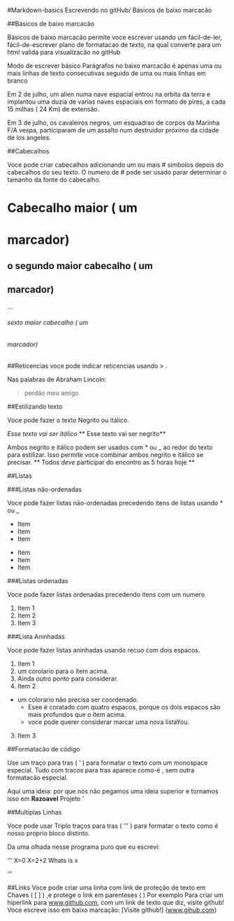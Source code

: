 #Markdown-basics
Escrevendo no gitHub/  Básicos de baixo marcacão


##Básicos de baixo marcacão

Básicos de baixo marcacão permite voce escrever usando um fácil-de-ler, fácil-de-escrever plano de formatacao de texto, na qual converte para um html valida para visualizacão no gitHub

Modo de escrever básico
Parágrafos no baixo marcacão é apenas uma ou mais linhas de texto consecutivas seguido de uma ou mais linhas em branco

Em 2 de julho, um alien numa nave espacial entrou na orbita da terra e implantou uma duzia de varias naves espaciais em formato de pires, a cada 15 milhas ( 24 Km) de extensão.

Em 3 de julho, os cavaleiros negros, um esquadrao de corpos da Marinha F/A vespa, participaram de um assalto num destruidor próximo da cidade de los angeles.

##Cabecalhos

Voce pode criar cabecalhos adicionando um ou mais # símbolos depois do cabecalhos do seu texto. O numero de # pode ser usado parar determinar o tamanho da fonte do cabecalho.

# Cabecalho maior  ( um <h1> marcador)
## o segundo maior cabecalho ( um <h2> marcador)
…
######  sexto maior cabecalho ( um <h6> marcador)

##Reticencias
voce pode indicar reticencias usando > .

Nas palabras de Abraham Lincoln:
> perdão meu amigo

##Estilizando texto

Voce pode fazer o texto Negrito ou itálico.

*Esse texto vai ser itálico*
** Esse texto vai ser negrito**

Ambos negrito e itálico podem ser usados com * ou _ ao redor do texto para estilizar. Isso permite voce combinar ambos negrito e itálico se precisar.
** Todos _deve_ participar do encontro as 5 horas hoje **

##Listas


###Listas não-ordenadas

Voce pode fazer listas não-ordenadas precedendo itens de listas usando * ou _

* Item
* Item
* Item
- Item
- Item
- Item

###Listas ordenadas

Voce pode fazer listas ordenadas precedendo itens com um numero

1. Item 1
2. Item 2
3. Item 3

###Lista Aninhadas

Voce pode fazer listas aninhadas usando recuo com dois espacos.

1. Item 1
  1. um corolario para o ítem acima.
  2. Ainda outro ponto para considerar.
2. Item 2
  * um colorario não precisa ser coordenado.
    * Esee é coratado com quatro espacos, porque os dois espacos são mais profundos que o ítem acima.
    * voce pode querer considerar marcar uma nova listaYou.
3. Item 3

##Formatacão de código

Use um traço para tras ( ‘ ) para formatar o texto com um monospace especial. Tudo com tracos para tras aparece como-é ,  sem outra formatacão especial.

Aqui uma ideia: por que nós não pegamos uma ideia superior e tornamos isso em **Razoavel** Projeto ‘

##Multiplas Linhas

Voce pode usar Triplo traços para tras ( ’’’ ) para formatar o texto como é nosso proprio bloco distinto.

Da uma olhada nesse programa puro que eu escrevi:

‘’’
X=0
X=2+2
Whats is x

‘’’

##Links
Voce pode criar uma linha com link  de proteção de texto em Chaves ( [     ] ) ,e protege o link em parenteses (    )
Por exemplo
Para criar um hiperlink para www.github.com, com um link de texto que diz, visite github!  Voce escreve isso em baixo marcação: [Visite github!] (www.gihub.com) 


